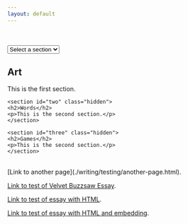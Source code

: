 ```yaml
---
layout: default
---
```


<!--
// MD RULES
// Text can be **bold**, _italic_, or ~~strikethrough~~.
// #Word is h1, ##Word is h2, ###Word is h3, et cetera
// * is for UL
// 1., 2., 3. for OL
// For tables: 
// | head1        | head two          | three |
// |:-------------|:------------------|:------|
// | ok           | good swedish fish | nice  |
// | out of stock | good and plenty   | nice  |
// For horizontal line: "* * *"
// Small Image: ![Desc](URL or path)
// Large Image![Desc](URL or path)
// Definition Lists can be used with html syntax: <dl>, <dt>name</dt><dd>Godzilla</dd></dl>
-->

<br>
<br>
<!-- Dropdown -->
<select id="menu">
  <option value="">Select a section</option>
  <option value="one">Art</option>
  <option value="two">Words</option>
  <option value="three">Games</option>

</select>

<!-- Sections -->
<div id="dropdown-sections">
    <section id="one" class="hidden">
    <h2>Art</h2>
    <p>This is the first section.</p>
    </section>

    <section id="two" class="hidden">
    <h2>Words</h2>
    <p>This is the second section.</p>
    </section>

    <section id="three" class="hidden">
    <h2>Games</h2>
    <p>This is the second section.</p>
    </section>
</div>

<br>
[Link to another page](./writing/testing/another-page.html).<br>

[Link to test of Velvet Buzzsaw Essay](./writing/professional/velvetbuzzsaw.html).<br>

[Link to test of essay with HTML](./writing/fun/albumsof2024.html).<br>

[Link to test of essay with HTML and embedding](./writing/fun/songsof2024.html).
